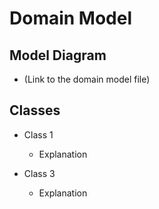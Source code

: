 # Domain Model

## Model Diagram

- (Link to the domain model file)


  


## Classes
- Class 1
  - Explanation

- Class 3
  - Explanation